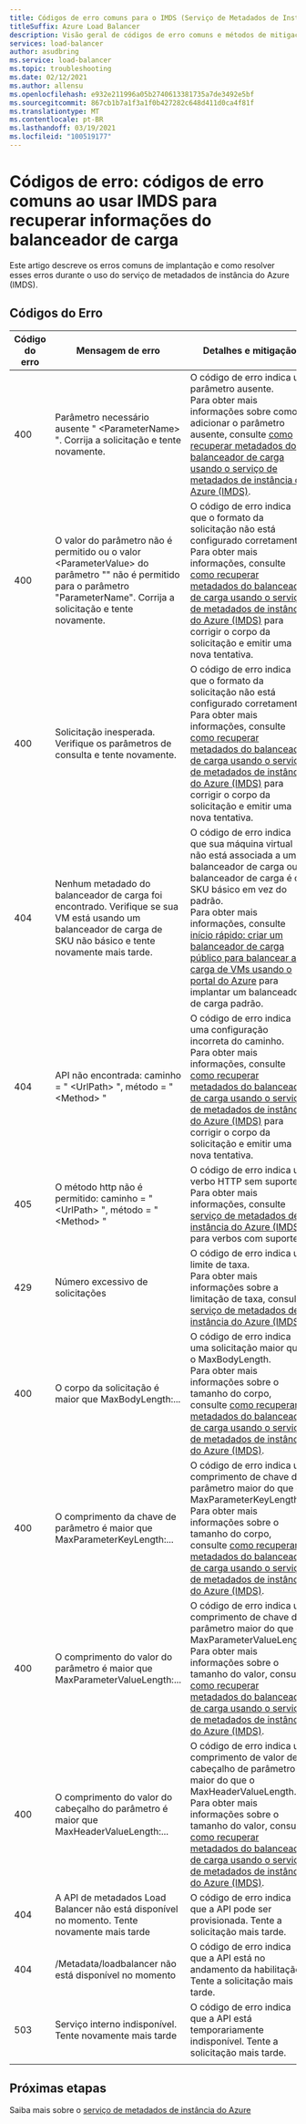 ```yaml
---
title: Códigos de erro comuns para o IMDS (Serviço de Metadados de Instância) do Azure
titleSuffix: Azure Load Balancer
description: Visão geral de códigos de erro comuns e métodos de mitigação correspondentes para o serviço de metadados de instância do Azure (IMDS)
services: load-balancer
author: asudbring
ms.service: load-balancer
ms.topic: troubleshooting
ms.date: 02/12/2021
ms.author: allensu
ms.openlocfilehash: e932e211996a05b2740613381735a7de3492e5bf
ms.sourcegitcommit: 867cb1b7a1f3a1f0b427282c648d411d0ca4f81f
ms.translationtype: MT
ms.contentlocale: pt-BR
ms.lasthandoff: 03/19/2021
ms.locfileid: "100519177"
---
```

# <a name="error-codes-common-error-codes-when-using-imds-to-retrieve-load-balancer-information"></a>Códigos de erro: códigos de erro comuns ao usar IMDS para recuperar informações do balanceador de carga

Este artigo descreve os erros comuns de implantação e como resolver esses erros durante o uso do serviço de metadados de instância do Azure (IMDS).

## <a name="error-codes"></a>Códigos do Erro

| Código do erro | Mensagem de erro | Detalhes e mitigação |
| --- | ---------- | ----------------- |
| 400 | Parâmetro necessário ausente " \<ParameterName> ". Corrija a solicitação e tente novamente. | O código de erro indica um parâmetro ausente. </br> Para obter mais informações sobre como adicionar o parâmetro ausente, consulte [como recuperar metadados do balanceador de carga usando o serviço de metadados de instância do Azure (IMDS)](howto-load-balancer-imds.md#sample-request-and-response).
| 400 | O valor do parâmetro não é permitido ou o valor \<ParameterValue> do parâmetro "" não é permitido para o parâmetro "ParameterName". Corrija a solicitação e tente novamente. | O código de erro indica que o formato da solicitação não está configurado corretamente. </br> Para obter mais informações, consulte [como recuperar metadados do balanceador de carga usando o serviço de metadados de instância do Azure (IMDS)](howto-load-balancer-imds.md#sample-request-and-response) para corrigir o corpo da solicitação e emitir uma nova tentativa. |
| 400 | Solicitação inesperada. Verifique os parâmetros de consulta e tente novamente. | O código de erro indica que o formato da solicitação não está configurado corretamente. </br> Para obter mais informações, consulte [como recuperar metadados do balanceador de carga usando o serviço de metadados de instância do Azure (IMDS)](howto-load-balancer-imds.md#sample-request-and-response) para corrigir o corpo da solicitação e emitir uma nova tentativa. |
| 404 | Nenhum metadado do balanceador de carga foi encontrado. Verifique se sua VM está usando um balanceador de carga de SKU não básico e tente novamente mais tarde. | O código de erro indica que sua máquina virtual não está associada a um balanceador de carga ou o balanceador de carga é o SKU básico em vez do padrão. </br> Para obter mais informações, consulte [início rápido: criar um balanceador de carga público para balancear a carga de VMs usando o portal do Azure](quickstart-load-balancer-standard-public-portal.md?tabs=option-1-create-load-balancer-standard) para implantar um balanceador de carga padrão.|
| 404 | API não encontrada: caminho = " \<UrlPath> ", método = " \<Method> " | O código de erro indica uma configuração incorreta do caminho. </br> Para obter mais informações, consulte [como recuperar metadados do balanceador de carga usando o serviço de metadados de instância do Azure (IMDS)](howto-load-balancer-imds.md#sample-request-and-response) para corrigir o corpo da solicitação e emitir uma nova tentativa.|
| 405 | O método http não é permitido: caminho = " \<UrlPath> ", método = " \<Method> " | O código de erro indica um verbo HTTP sem suporte. </br> Para obter mais informações, consulte [serviço de metadados de instância do Azure (IMDS)](../virtual-machines/windows/instance-metadata-service.md?tabs=windows#http-verbs) para verbos com suporte. |
| 429 | Número excessivo de solicitações | O código de erro indica um limite de taxa. </br> Para obter mais informações sobre a limitação de taxa, consulte [serviço de metadados de instância do Azure (IMDS)](../virtual-machines/windows/instance-metadata-service.md?tabs=windows#rate-limiting).|
| 400 | O corpo da solicitação é maior que MaxBodyLength:... | O código de erro indica uma solicitação maior que o MaxBodyLength. </br> Para obter mais informações sobre o tamanho do corpo, consulte [como recuperar metadados do balanceador de carga usando o serviço de metadados de instância do Azure (IMDS)](howto-load-balancer-imds.md#sample-request-and-response).|
| 400 | O comprimento da chave de parâmetro é maior que MaxParameterKeyLength:... | O código de erro indica um comprimento de chave de parâmetro maior do que o MaxParameterKeyLength. </br> Para obter mais informações sobre o tamanho do corpo, consulte [como recuperar metadados do balanceador de carga usando o serviço de metadados de instância do Azure (IMDS)](howto-load-balancer-imds.md#sample-request-and-response). |
| 400 | O comprimento do valor do parâmetro é maior que MaxParameterValueLength:... | O código de erro indica um comprimento de chave de parâmetro maior do que o MaxParameterValueLength. </br> Para obter mais informações sobre o tamanho do valor, consulte [como recuperar metadados do balanceador de carga usando o serviço de metadados de instância do Azure (IMDS)](howto-load-balancer-imds.md#sample-request-and-response).|
| 400 | O comprimento do valor do cabeçalho do parâmetro é maior que MaxHeaderValueLength:... | O código de erro indica um comprimento de valor de cabeçalho de parâmetro maior do que o MaxHeaderValueLength. </br> Para obter mais informações sobre o tamanho do valor, consulte [como recuperar metadados do balanceador de carga usando o serviço de metadados de instância do Azure (IMDS)](howto-load-balancer-imds.md#sample-request-and-response).|
| 404 | A API de metadados Load Balancer não está disponível no momento. Tente novamente mais tarde | O código de erro indica que a API pode ser provisionada. Tente a solicitação mais tarde. |
| 404 | /Metadata/loadbalancer não está disponível no momento | O código de erro indica que a API está no andamento da habilitação. Tente a solicitação mais tarde. |
| 503 | Serviço interno indisponível. Tente novamente mais tarde  | O código de erro indica que a API está temporariamente indisponível. Tente a solicitação mais tarde. |
|  |  |

## <a name="next-steps"></a>Próximas etapas

Saiba mais sobre o [serviço de metadados de instância do Azure](../virtual-machines/windows/instance-metadata-service.md)

